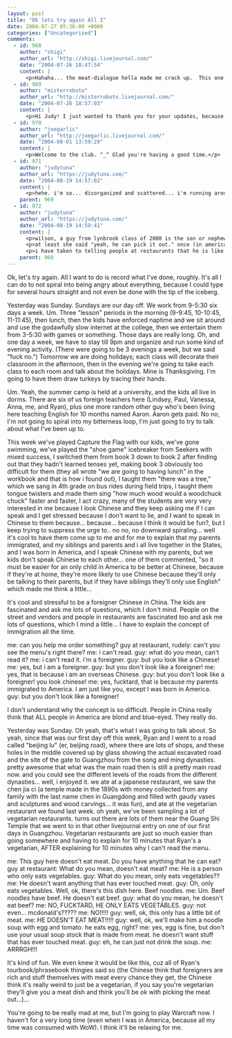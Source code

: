 ```yaml
---
layout: post
title: "Ok lets try again All I"
date: 2004-07-27 05:36:00 +0000
categories: ["Uncategorized"]
comments:
  - id: 968
    author: "shigi"
    author_url: "http://shigi.livejournal.com/"
    date: "2004-07-26 18:47:54"
    content: |
      <p>Hahaha... the meat-dialogue hella made me crack up.  This one time my family went to Loon Wah (the place on Sunnyvale-Saratoga) and the guy my sister was dating at the time couldn't eat pork, so my dad was trying to ask if there was pork in the fried rice.  And she was like "yeah, but just a little, he can pick it out."  </p>
  - id: 969
    author: "misterroboto"
    author_url: "http://misterroboto.livejournal.com/"
    date: "2004-07-26 18:57:03"
    content: |
      <p>Hi Judy! I just wanted to thank you for your updates, because I'm enjoying reading about your experience (not in the taking pleasure in your misfortunes way, though).</p>
  - id: 970
    author: "joegarlic"
    author_url: "http://joegarlic.livejournal.com/"
    date: "2004-08-01 13:59:29"
    content: |
      <p>Welcome to the club. ^_^ Glad you're having a good time.</p>
  - id: 971
    author: "judytuna"
    author_url: "https://judytuna.com/"
    date: "2004-08-19 14:57:02"
    content: |
      <p>hehe. i'm so... disorganized and scattered... i'm running around all day, and then i run into an internet cafe and type as fast as i can for several hours and my brain gets totally mired in it and i forget what reality is, and i keep complaining about the same things. but i guess it's ok, as long as i'm telling the truth about what i'm feeling, or whatever, right? hehe. i'm glad that you're enjoying them. thanks steve-o. =)</p>
    parent: 969
  - id: 972
    author: "judytuna"
    author_url: "https://judytuna.com/"
    date: "2004-08-19 14:59:41"
    content: |
      <p>wilson, a guy from lynbrook class of 2000 is the son or nephew or something of the people who own loon wah. hee hee. </p>
      <p>at least she said "yeah, he can pick it out." once (in america!) we (my family plus ryan) went to a sichuan restaurant and asked for VEGETARIAN mapo tofu or whatever, and it came with meat cuz... yeah, he was supposed to pick it out and make it vegetarian himself. hehe</p>
      <p>i have taken to telling people at restaurants that he is like a monk. at least that makes them laugh.</p>
    parent: 968
---
```


Ok, let's try again. All I want to do is record what I've done, roughly. It's all I can do to not spiral into being angry about everything, because I could type for several hours straight and not even be done with the tip of the iceberg.

Yesterday was Sunday. Sundays are our day off. We work from 9-5:30 six days a week. Um. Three "lesson" periods in the morning (9-9:45, 10-10:45, 11-11:45), then lunch, then the kids have enforced naptime and we sit around and use the godawfully slow internet at the college, then we entertain them from 3-5:30 with games or something. Those days are really long. Oh, and one day a week, we have to stay till 9pm and organize and run some kind of evening activity. (There were going to be 3 evenings a week, but we said "fuck no.") Tomorrow we are doing holidays; each class will decorate their classroom in the afternoon, then in the evening we're going to take each class to each room and talk about the holidays. Mine is Thanksgiving. I'm going to have them draw turkeys by tracing their hands.

Um. Yeah, the summer camp is held at a university, and the kids all live in dorms. There are six of us foreign teachers here (Lindsey, Paul, Vanessa, Anna, me, and Ryan), plus one more random other guy who's been living here teaching English for 10 months named Aaron. Aaron gets paid. No no, I'm not going to spiral into my bitterness loop, I'm just going to try to talk about what I've been up to. 

This week we've played Capture the Flag with our kids, we've gone swimming, we've played the "shoe game" icebreaker from Seekers with mixed success, I switched them from book 3 down to book 2 after finding out that they hadn't learned tenses yet, making book 3 obviously too difficult for them (they all wrote "we are going to having lunch" in the workbook and that is how i found out), I taught them "there was a tree," which we sang in 4th grade on bus rides during field trips, I taught them tongue twisters and made them sing "how much wood would a woodchuck chuck" faster and faster, I act crazy, many of the students are very very interested in me because I look Chinese and they keep asking me if I can speak and I get stressed because I don't want to lie, and I want to speak in Chinese to them because... because... because I think it would be fun?, but I keep trying to suppress the urge to.. no no, no downward spiraling... well it's cool to have them come up to me and for me to explain that my parents immigrated, and my siblings and parents and i all live together in the States, and I was born in America, and I speak Chinese with my parents, but we kids don't speak Chinese to each other... one of them commented, "so it must be easier for an only child in America to be better at Chinese, because if they're at home, they're more likely to use Chinese because they'll only be talking to their parents, but if they have siblings they'll only use English" which made me think a little... 

It's cool and stressful to be a foreigner Chinese in China. The kids are fascinated and ask me lots of questions, which I don't mind. People on the street and vendors and people in restaurants are fascinated too and ask me lots of questions, which I mind a little... I have to explain the concept of immigration all the time. 

me: can you help me order something?
guy at restaurant, rudely: can't you see the menu's right there?
me: i can't read.
guy: what do you mean, can't read it?
me: i can't read it. i'm a foreigner.
guy: but you look like a Chinese!
me: yes, but i am a foreigner.
guy: but you don't look like a foreigner!
me: yes, that is because i am an overseas Chinese.
guy: but you don't look like a foreigner! you look chinese!
me: yes, fucktard, that is because my parents immigrated to America. I am just like you, except I was born in America. 
guy: but you don't look like a foreigner!

I don't understand why the concept is so difficult. People in China really think that ALL people in America are blond and blue-eyed. They really do.

Yesterday was Sunday. Oh yeah, that's what I was going to talk about. So yeah, since that was our first day off this week, Ryan and I went to a road called "beijing lu" (er, beijing road), where there are lots of shops, and these holes in the middle covered up by glass showing the actual excavated road and the site of the gate to Guangzhou from the song and ming dynasties. pretty awesome that what was the main road then is still a pretty main road now. and you could see the different levels of the roads from the different dynasties... well, i enjoyed it. we ate at a japanese restaurant, we saw the chen jia ci (a temple made in the 1890s with money collected from any family with the last name chen in Guangdong and filled with gaudy vases and sculptures and wood carvings... it was fun), and ate at the vegetarian restaurant we found last week. oh yeah, we've been sampling a lot of vegetarian restaurants. turns out there are lots of them near the Guang Shi Temple that we went to in that other livejournal entry on one of our first days in Guangzhou. Vegetarian restaurants are just so much easier than going somewhere and having to explain for 10 minutes that Ryan's a vegetarian, AFTER explaining for 10 minutes why I can't read the menu.

me: This guy here doesn't eat meat. Do you have anything that he can eat?
guy at restaurant: What do you mean, doesn't eat meat?
me: He is a person who only eats vegetables. 
guy: What do you mean, only eats vegetables??
me: He doesn't want anything that has ever touched meat.
guy: Oh, only eats vegetables. Well, ok, there's this dish here. Beef noodles.
me: Um. Beef noodles have beef. He doesn't eat beef.
guy: what do you mean, he doesn't eat beef?
me: NO, FUCKTARD, HE ONLY EATS VEGETABLES.
guy: not even... mcdonald's?????
me: NO!!!!!
guy: well, ok, this only has a little bit of meat.
me: HE DOESN'T EAT MEAT!!!!!
guy: well, ok, we'll make him a noodle soup with egg and tomato. he eats egg, right?
me: yes, egg is fine, but don't use your usual soup stock that is made from meat. he doesn't want stuff that has ever touched meat.
guy: eh, he can just not drink the soup. 
me: ARRRGH!!!

It's kind of fun. We even knew it would be like this, cuz all of Ryan's tourbook/phrasebook thingies said so (the Chinese think that foreigners are rich and stuff themselves with meat every chance they get, the Chinese think it's really weird to just be a vegetarian, if you say you're vegetarian they'll give you a meat dish and think you'll be ok with picking the meat out...)...

You're going to be really mad at me, but I'm going to play Warcraft now. I haven't for a very long time (even when I was in America, because all my time was consumed with WoW). I think it'll be relaxing for me.